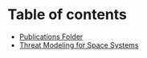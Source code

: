 # Table of contents

* [Publications Folder](README.md)
* [Threat Modeling for Space Systems](threat-modeling-for-space-systems.md)
